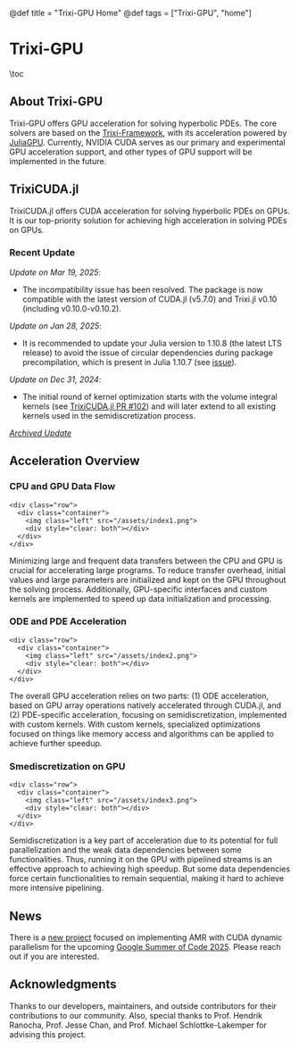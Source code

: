 @def title = "Trixi-GPU Home"
@def tags = ["Trixi-GPU", "home"]

# Trixi-GPU

\toc

## About Trixi-GPU

Trixi-GPU offers GPU acceleration for solving hyperbolic PDEs. The core solvers are based on the [Trixi-Framework](https://trixi-framework.github.io/), with its acceleration powered by [JuliaGPU](https://juliagpu.org/). Currently, NVIDIA CUDA serves as our primary and experimental GPU acceleration support, and other types of GPU support will be implemented in the future.

## TrixiCUDA.jl

TrixiCUDA.jl offers CUDA acceleration for solving hyperbolic PDEs on GPUs. It is our top-priority solution for achieving high acceleration in solving PDEs on GPUs.

### Recent Update

*Update on Mar 19, 2025*:
- The incompatibility issue has been resolved. The package is now compatible with the latest version of CUDA.jl (v5.7.0) and Trixi.jl v0.10 (including v0.10.0-v0.10.2).

*Update on Jan 28, 2025*:
- It is recommended to update your Julia version to 1.10.8 (the latest LTS release) to avoid the issue of circular dependencies during package precompilation, which is present in Julia 1.10.7 (see [issue](https://discourse.julialang.org/t/circular-dependency-warning/123388)).

*Update on Dec 31, 2024*:
- The initial round of kernel optimization starts with the volume integral kernels (see [TrixiCUDA.jl PR #102](https://github.com/trixi-gpu/TrixiCUDA.jl/pull/102)) and will later extend to all existing kernels used in the semidiscretization process.

[*Archived Update*](/update)

## Acceleration Overview

### CPU and GPU Data Flow

~~~
<div class="row">
  <div class="container">
    <img class="left" src="/assets/index1.png">
    <div style="clear: both"></div>
  </div>
</div>
~~~

Minimizing large and frequent data transfers between the CPU and GPU is crucial for accelerating large programs. To reduce transfer overhead, initial values and large parameters are initialized and kept on the GPU throughout the solving process. Additionally, GPU-specific interfaces and custom kernels are implemented to speed up data initialization and processing.

### ODE and PDE Acceleration

~~~
<div class="row">
  <div class="container">
    <img class="left" src="/assets/index2.png">
    <div style="clear: both"></div>      
  </div>
</div>
~~~

The overall GPU acceleration relies on two parts: (1) ODE acceleration, based on GPU array operations natively accelerated through CUDA.jl, and (2) PDE-specific acceleration, focusing on semidiscretization, implemented with custom kernels. With custom kernels, specialized optimizations focused on things like memory access and algorithms can be applied to achieve further speedup.

### Smediscretization on GPU

~~~
<div class="row">
  <div class="container">
    <img class="left" src="/assets/index3.png">
    <div style="clear: both"></div>      
  </div>
</div>
~~~

Semidiscretization is a key part of acceleration due to its potential for full parallelization and the weak data dependencies between some functionalities. Thus, running it on the GPU with pipelined streams is an effective approach to achieving high speedup. But some data dependencies force certain functionalities to remain sequential, making it hard to achieve more intensive pipelining.

## News

There is a [new project](https://julialang.org/jsoc/gsoc/trixi/#adaptive_mesh_refinement_on_gpus_with_cuda_dynamic_parallelism) focused on implementing AMR with CUDA dynamic parallelism for the upcoming [Google Summer of Code 2025](https://summerofcode.withgoogle.com/). Please reach out if you are interested.

## Acknowledgments

Thanks to our developers, maintainers, and outside contributors for their contributions to our community. Also, special thanks to Prof. Hendrik Ranocha, Prof. Jesse Chan, and Prof. Michael Schlottke-Lakemper for advising this project.